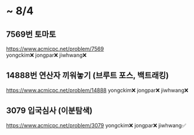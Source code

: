 # ~ 8/4

## 7569번 토마토  
https://www.acmicpc.net/problem/7569  
yongckim❌ jongpar❌ jiwhwang❌  

## 14888번 연산자 끼워놓기 (브루트 포스, 백트래킹)
https://www.acmicpc.net/problem/14888
yongckim❌ jongpar❌ jiwhwang❌  
  
## 3079 입국심사 (이분탐색)
https://www.acmicpc.net/problem/3079
yongckim❌ jongpar❌ jiwhwang✅    
  
